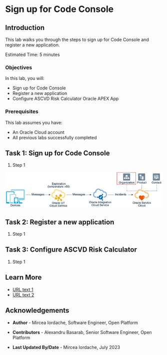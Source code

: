 # Sign up for Code Console

## Introduction

This lab walks you through the steps to sign up for Code Console and register a new application.

Estimated Time: 5 minutes

### Objectives

In this lab, you will:

* Sign up for Code Console
* Register a new application
* Configure ASCVD Risk Calculator Oracle APEX App

### Prerequisites

This lab assumes you have:

* An Oracle Cloud account
* All previous labs successfully completed

## Task 1: Sign up for Code Console

1. Step 1

  ![Image alt text](images/sample1.png)

## Task 2: Register a new application

1. Step 1

## Task 3: Configure ASCVD Risk Calculator

1. Step 1

## Learn More

* [URL text 1](http://docs.oracle.com)
* [URL text 2](http://docs.oracle.com)

## Acknowledgements

* **Author** - Mircea Iordache, Software Engineer, Open Platform

* **Contributors** - Alexandru Basarab, Senior Software Engineer, Open Platform

* **Last Updated By/Date** - Mircea Iordache, July 2023
